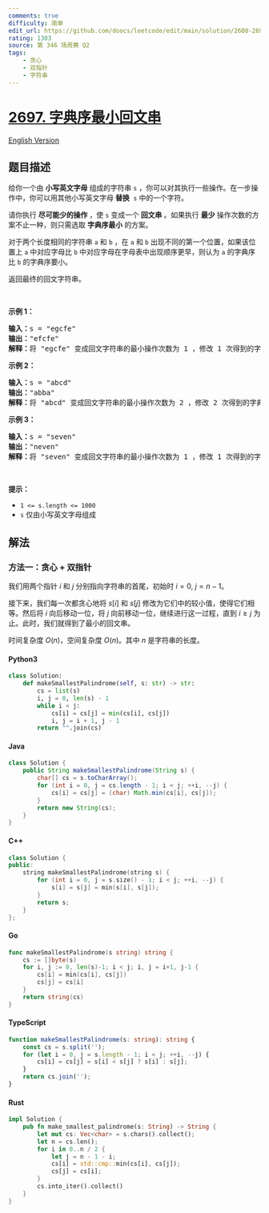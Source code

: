 ```yaml
---
comments: true
difficulty: 简单
edit_url: https://github.com/doocs/leetcode/edit/main/solution/2600-2699/2697.Lexicographically%20Smallest%20Palindrome/README.md
rating: 1303
source: 第 346 场周赛 Q2
tags:
    - 贪心
    - 双指针
    - 字符串
---
```


<!-- problem:start -->

# [2697. 字典序最小回文串](https://leetcode.cn/problems/lexicographically-smallest-palindrome)

[English Version](/solution/2600-2699/2697.Lexicographically%20Smallest%20Palindrome/README_EN.md)

## 题目描述

<!-- description:start -->

<p>给你一个由 <strong>小写英文字母</strong> 组成的字符串 <code>s</code> ，你可以对其执行一些操作。在一步操作中，你可以用其他小写英文字母 <strong>替换</strong>&nbsp; <code>s</code> 中的一个字符。</p>

<p>请你执行 <strong>尽可能少的操作</strong> ，使 <code>s</code> 变成一个 <strong>回文串</strong> 。如果执行 <strong>最少</strong> 操作次数的方案不止一种，则只需选取 <strong>字典序最小</strong> 的方案。</p>

<p>对于两个长度相同的字符串 <code>a</code> 和 <code>b</code> ，在 <code>a</code> 和 <code>b</code> 出现不同的第一个位置，如果该位置上 <code>a</code> 中对应字母比 <code>b</code> 中对应字母在字母表中出现顺序更早，则认为 <code>a</code> 的字典序比 <code>b</code> 的字典序要小。</p>

<p>返回最终的回文字符串。</p>

<p>&nbsp;</p>

<p><strong>示例 1：</strong></p>

<pre>
<strong>输入：</strong>s = "egcfe"
<strong>输出：</strong>"efcfe"
<strong>解释：</strong>将 "egcfe" 变成回文字符串的最小操作次数为 1 ，修改 1 次得到的字典序最小回文字符串是 "efcfe"，只需将 'g' 改为 'f' 。
</pre>

<p><strong>示例 2：</strong></p>

<pre>
<strong>输入：</strong>s = "abcd"
<strong>输出：</strong>"abba"
<strong>解释：</strong>将 "abcd" 变成回文字符串的最小操作次数为 2 ，修改 2 次得到的字典序最小回文字符串是 "abba" 。
</pre>

<p><strong>示例 3：</strong></p>

<pre>
<strong>输入：</strong>s = "seven"
<strong>输出：</strong>"neven"
<strong>解释：</strong>将 "seven" 变成回文字符串的最小操作次数为 1 ，修改 1 次得到的字典序最小回文字符串是 "neven" 。</pre>

<p>&nbsp;</p>

<p><strong>提示：</strong></p>

<ul>
	<li><code>1 &lt;= s.length &lt;= 1000</code></li>
	<li><code>s</code> 仅由小写英文字母组成</li>
</ul>

<!-- description:end -->

## 解法

<!-- solution:start -->

### 方法一：贪心 + 双指针

我们用两个指针 $i$ 和 $j$ 分别指向字符串的首尾，初始时 $i = 0$, $j = n - 1$。

接下来，我们每一次都贪心地将 $s[i]$ 和 $s[j]$ 修改为它们中的较小值，使得它们相等。然后将 $i$ 向后移动一位，将 $j$ 向前移动一位，继续进行这一过程，直到 $i \ge j$ 为止。此时，我们就得到了最小的回文串。

时间复杂度 $O(n)$，空间复杂度 $O(n)$。其中 $n$ 是字符串的长度。

<!-- tabs:start -->

#### Python3

```python
class Solution:
    def makeSmallestPalindrome(self, s: str) -> str:
        cs = list(s)
        i, j = 0, len(s) - 1
        while i < j:
            cs[i] = cs[j] = min(cs[i], cs[j])
            i, j = i + 1, j - 1
        return "".join(cs)
```

#### Java

```java
class Solution {
    public String makeSmallestPalindrome(String s) {
        char[] cs = s.toCharArray();
        for (int i = 0, j = cs.length - 1; i < j; ++i, --j) {
            cs[i] = cs[j] = (char) Math.min(cs[i], cs[j]);
        }
        return new String(cs);
    }
}
```

#### C++

```cpp
class Solution {
public:
    string makeSmallestPalindrome(string s) {
        for (int i = 0, j = s.size() - 1; i < j; ++i, --j) {
            s[i] = s[j] = min(s[i], s[j]);
        }
        return s;
    }
};
```

#### Go

```go
func makeSmallestPalindrome(s string) string {
	cs := []byte(s)
	for i, j := 0, len(s)-1; i < j; i, j = i+1, j-1 {
		cs[i] = min(cs[i], cs[j])
		cs[j] = cs[i]
	}
	return string(cs)
}
```

#### TypeScript

```ts
function makeSmallestPalindrome(s: string): string {
    const cs = s.split('');
    for (let i = 0, j = s.length - 1; i < j; ++i, --j) {
        cs[i] = cs[j] = s[i] < s[j] ? s[i] : s[j];
    }
    return cs.join('');
}
```

#### Rust

```rust
impl Solution {
    pub fn make_smallest_palindrome(s: String) -> String {
        let mut cs: Vec<char> = s.chars().collect();
        let n = cs.len();
        for i in 0..n / 2 {
            let j = n - 1 - i;
            cs[i] = std::cmp::min(cs[i], cs[j]);
            cs[j] = cs[i];
        }
        cs.into_iter().collect()
    }
}
```

<!-- tabs:end -->

<!-- solution:end -->

<!-- problem:end -->
